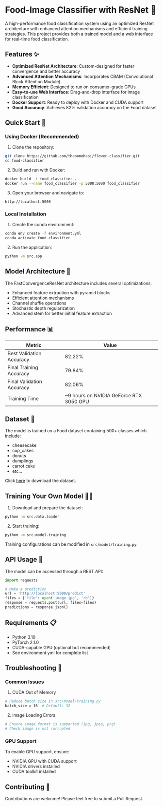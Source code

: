# Food-Image Classifier with ResNet 🌸

A high-performance food classification system using an optimized ResNet architecture with enhanced attention mechanisms and efficient training strategies. This project provides both a trained model and a web interface for real-time food classification.

## Features ✨

- **Optimized ResNet Architecture**: Custom-designed for faster convergence and better accuracy
- **Advanced Attention Mechanisms**: Incorporates CBAM (Convolutional Block Attention Module)
- **Memory Efficient**: Designed to run on consumer-grade GPUs
- **Easy-to-use Web Interface**: Drag-and-drop interface for image classification
- **Docker Support**: Ready to deploy with Docker and CUDA support
- **Good Accuracy**: Achieves 82% validation accuracy on the Food dataset

## Quick Start 🚀

### Using Docker (Recommended)

1. Clone the repository:
```bash
git clone https://github.com/thabomohapi/flower-classifier.git
cd food-classifier
```

2. Build and run with Docker:
```bash
docker build -t food_classifier .
docker run --name food_classifier -p 5000:5000 food_classifier
```

3. Open your browser and navigate to:
```
http://localhost:5000
```

### Local Installation

1. Create the conda environment:
```bash
conda env create -f environment.yml
conda activate food_classifier
```

2. Run the application:
```bash
python -m src.app
```

## Model Architecture 🧠

The FastConvergenceResNet architecture includes several optimizations:

- Enhanced feature extraction with pyramid blocks
- Efficient attention mechanisms
- Channel shuffle operations
- Stochastic depth regularization
- Advanced stem for better initial feature extraction

## Performance 📊

| Metric | Value |
|--------|--------|
| Best Validation Accuracy | 82.22% |
| Final Training Accuracy | 79.84% |
| Final Validation Accuracy | 82.06% |
| Training Time | ~9 hours on NVIDIA GeForce RTX 3050 GPU |

## Dataset 📸

The model is trained on a Food dataset containing 500+ classes which include:
- cheesecake
- cup_cakes
- donuts
- dumplings
- carrot cake
- etc...

Click [here](https://www.kaggle.com/api/v1/datasets/download/kmader/food41) to download the dataset.

## Training Your Own Model 🏋️‍♂️

1. Download and prepare the dataset:
```bash
python -m src.data.loader
```

2. Start training:
```bash
python -m src.model.training
```

Training configurations can be modified in `src/model/training.py`.

## API Usage 🔌

The model can be accessed through a REST API:

```python
import requests

# Make a prediction
url = 'http://localhost:5000/predict'
files = {'file': open('image.jpg', 'rb')}
response = requests.post(url, files=files)
predictions = response.json()
```

## Requirements 📋

- Python 3.10
- PyTorch 2.1.0
- CUDA-capable GPU (optional but recommended)
- See environment.yml for complete list

## Troubleshooting 🔧

### Common Issues

1. CUDA Out of Memory
```bash
# Reduce batch size in src/model/training.py
batch_size = 16  # Default: 32
```

2. Image Loading Errors
```bash
# Ensure image format is supported (jpg, jpeg, png)
# Check image is not corrupted
```

### GPU Support

To enable GPU support, ensure:
- NVIDIA GPU with CUDA support
- NVIDIA drivers installed
- CUDA toolkit installed

## Contributing 🤝

Contributions are welcome! Please feel free to submit a Pull Request.
